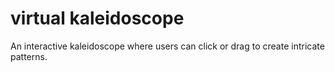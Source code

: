 # virtual kaleidoscope
 An interactive kaleidoscope where users can click or drag to create intricate patterns.
